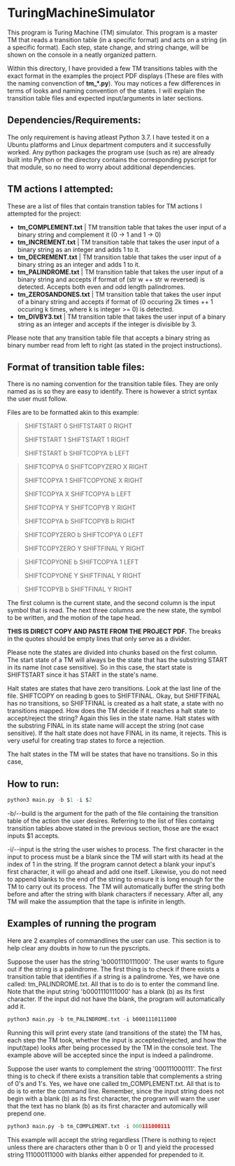 # TuringMachineSimulator

<p>This program is Turing Machine (TM) simulator. This program is a master TM that reads a transition table (in a specific format) and acts on a string (in a specific format). Each step, state change, and string change, will be shown on the console in a neatly organized pattern.</p>
<p>Within this directory, I have provided a few TM transitions tables with the exact format in the examples the project PDF displays (These are files with the naming convenction of <b>tm_*.py</b>). You may notices a few differences in terms of looks and naming convention of the states. I will explain the transition table files and expected input/arguments in later sections.</p>

## Dependencies/Requirements:
<p>The only requirement is having atleast Python 3.7. I have tested it on a Ubuntu platforms and Linux department computers and it successfully worked. Any python packages the program use (such as re) are already built into Python or the directory contains the corresponding pyscript for that module, so no need to worry about additional dependencies.</p>

## TM actions I attempted:

These are a list of files that contain transtion tables for TM actions I attempted for the project:

* <b>tm_COMPLEMENT.txt</b> | TM transition table that takes the user input of a binary string and complement it (0 -> 1 and 1 -> 0)
* <b>tm_INCREMENT.txt</b> | TM transition table that takes the user input of a binary string as an integer and adds 1 to it.
* <b>tm_DECREMENT.txt</b> | TM transition table that takes the user input of a binary string as an integer and adds 1 to it.
* <b>tm_PALINDROME.txt</b> | TM transition table that takes the user input of a binary string and accepts if format of (str w ++ str w reversed) is detected. Accepts both even and odd length palindromes.
* <b>tm_ZEROSANDONES.txt</b> | TM transition table that takes the user input of a binary string and accepts if format of (0 occuring 2k times ++ 1 occuring k times, where k is integer >= 0) is detected.
* <b>tm_DIVBY3.txt</b> | TM transition table that takes the user input of a binary string as an integer and accepts if the integer is divisible by 3.

Please note that any transition table file that accepts a binary string as binary number read from left to right (as stated in the project instructions).

## Format of transition table files:

There is no naming convention for the transition table files. They are only named as is so they are easy to identify. There is however a strict syntax the user must follow.

Files are to be formatted akin to this example:

  ><p>SHIFTSTART 0 SHIFTSTART 0 RIGHT</p>
  ><p>SHIFTSTART 1 SHIFTSTART 1 RIGHT</p>
  ><p>SHIFTSTART b SHIFTCOPYA b LEFT</p>
  
  ><p>SHIFTCOPYA 0 SHIFTCOPYZERO X RIGHT</p>
  ><p>SHIFTCOPYA 1 SHIFTCOPYONE X RIGHT</p>
  ><p>SHIFTCOPYA X SHIFTCOPYA b LEFT</p>
  ><p>SHIFTCOPYA Y SHIFTCOPYB Y RIGHT</p>
  ><p>SHIFTCOPYA b SHIFTCOPYB b RIGHT</p>
  
  ><p>SHIFTCOPYZERO b SHIFTCOPYA 0 LEFT</p>
  ><p>SHIFTCOPYZERO Y SHIFTFINAL Y RIGHT</p>
  
  ><p>SHIFTCOPYONE b SHIFTCOPYA 1 LEFT</p>
  ><p>SHIFTCOPYONE Y SHIFTFINAL Y RIGHT
  
  ><p>SHIFTCOPYB b SHIFTFINAL Y RIGHT</p>

  The first column is the current state, and the second column is the
  input symbol that is read. The next three columns are the new state,
  the symbol to be written, and the motion of the tape head.

<b>THIS IS DIRECT COPY AND PASTE FROM THE PROJECT PDF.</b> The breaks in the quotes should be empty lines that only serve as a divider.

Please note the states are divided into chunks based on the first column. The start state of a TM will always be the state that has the substring START in its name (not case sensitive). So in this case, the start state is SHIFTSTART since it has START in the state's name. 

Halt states are states that have zero transitions. Look at the last line of the file. SHIFTCOPY on reading b goes to SHIFTFINAL. Okay, but SHIFTFINAL has no transitions, so SHIFTFINAL is created as a halt state, a state with no transitions mapped. How does the TM decide if it reaches a halt state to accept/reject the string? Again this lies in the state name. Halt states with the substring FINAL in its state name will accept the string (not case sensitive). If the halt state does not have FINAL in its name, it rejects. This is very useful for creating trap states to force a rejection. 

The halt states in the TM will be states that have no transitions. So in this case, 

## How to run:

```python 
python3 main.py -b $1 -i $2
```
-b/--build is the argument for the path of the file containing the transition table of the action the user desires. Referring to the list of files containg transition tables above stated in the previous section, those are the exact inputs $1 accepts.

-i/--input is the string the user wishes to process. The first character in the input to process must be a blank since the TM will start with its head at the index of 1 in the string. If the program cannot detect a blank your input's first character, it will go ahead and add one itself. Likewise, you do not need to append blanks to the end of the string to ensure it is long enough for the TM to carry out its process. The TM will automatically buffer the string both before and after the string with blank characters if necessary. After all, any TM will make the assumption that the tape is infinite in length. 

## Examples of running the program

Here are 2 examples of commandlines the user can use. This section is to help clear any doubts in how to run the pyscripts.

Suppose the user has the string 'b0001110111000'. The user wants to figure out if the string is a palindrome. The first thing is to check if there exists a transition table that identifies if a string is a palindrome. Yes, we have one called: tm_PALINDROME.txt. All that is to do is to enter the command line. Note that the input string 'b0001110111000' has a blank (b) as its first character. If the input did not have the blank, the program will automatically add it.
```python
python3 main.py -b tm_PALINDROME.txt -i b0001110111000
```
Running this will print every state (and transitions of the state) the TM has, each step the TM took, whether the input is accepted/rejected, and how the input(tape) looks after being processed by the TM in the console text. The example above will be accepted since the input is indeed a palindrome.

Suppose the user wants to complement the string '000111000111'. The first thing is to check if there exists a transition table that complements a string of 0's and 1's. Yes, we have one called tm_COMPLEMENT.txt. All that is to do is to enter the command line. Remember, since the input string does not begin with a blank (b) as its first character, the program will warn the user that the text has no blank (b) as its first character and automically will prepend one. 
```python 
python3 main.py -b tm_COMPLEMENT.txt -i 000111000111
```
This example will accept the string regardless (There is nothing to reject unless there are characters other than b 0 or 1) and yield the processed string 111000111000 with blanks either appended for prepended to it.


